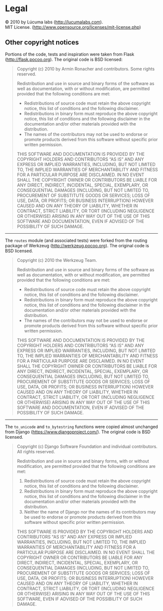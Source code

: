 # Legal

© 2010 by Lúcuma labs (http://lucumalabs.com).  
MIT License. (http://www.opensource.org/licenses/mit-license.php)


## Other copyright notices

Portions of the code, tests and inspiration were taken from Flask (http://flask.pocoo.org).
The original code is BSD licensed:

> Copyright (c) 2010 by Armin Ronacher and contributors. Some rights reserved.
>
> Redistribution and use in source and binary forms of the software as well as documentation, with or without modification, are permitted provided that the following conditions are met:
>
> * Redistributions of source code must retain the above copyright notice, this list of conditions and the following disclaimer.
> * Redistributions in binary form must reproduce the above copyright notice, this list of conditions and the following disclaimer in the documentation and/or other materials provided with the distribution.
> * The names of the contributors may not be used to endorse or promote products derived from this software without specific prior written permission.
>
> THIS SOFTWARE AND DOCUMENTATION IS PROVIDED BY THE COPYRIGHT HOLDERS AND CONTRIBUTORS “AS IS” AND ANY EXPRESS OR IMPLIED WARRANTIES, INCLUDING, BUT NOT LIMITED TO, THE IMPLIED WARRANTIES OF MERCHANTABILITY AND FITNESS FOR A PARTICULAR PURPOSE ARE DISCLAIMED. IN NO EVENT SHALL THE COPYRIGHT OWNER OR CONTRIBUTORS BE LIABLE FOR ANY DIRECT, INDIRECT, INCIDENTAL, SPECIAL, EXEMPLARY, OR CONSEQUENTIAL DAMAGES (INCLUDING, BUT NOT LIMITED TO, PROCUREMENT OF SUBSTITUTE GOODS OR SERVICES; LOSS OF USE, DATA, OR PROFITS; OR BUSINESS INTERRUPTION) HOWEVER CAUSED AND ON ANY THEORY OF LIABILITY, WHETHER IN CONTRACT, STRICT LIABILITY, OR TORT (INCLUDING NEGLIGENCE OR OTHERWISE) ARISING IN ANY WAY OUT OF THE USE OF THIS SOFTWARE AND DOCUMENTATION, EVEN IF ADVISED OF THE POSSIBILITY OF SUCH DAMAGE.

---------------------------------------

The `routes` module (and associated tests) were forked from the routing package of Werkzeug (http://werkzeug.pocoo.org). 
The original code is BSD licensed.

> Copyright (c) 2010 the Werkzeug Team.
>
> Redistribution and use in source and binary forms of the software as well as documentation, with or without modification, are permitted provided that the following conditions are met:
>
> * Redistributions of source code must retain the above copyright notice, this list of conditions and the following disclaimer.
> * Redistributions in binary form must reproduce the above copyright notice, this list of conditions and the following disclaimer in the documentation and/or other materials provided with the distribution.
> * The names of the contributors may not be used to endorse or promote products derived from this software without specific prior written permission.
>
> THIS SOFTWARE AND DOCUMENTATION IS PROVIDED BY THE COPYRIGHT HOLDERS AND CONTRIBUTORS “AS IS” AND ANY EXPRESS OR IMPLIED WARRANTIES, INCLUDING, BUT NOT LIMITED TO, THE IMPLIED WARRANTIES OF MERCHANTABILITY AND FITNESS FOR A PARTICULAR PURPOSE ARE DISCLAIMED. IN NO EVENT SHALL THE COPYRIGHT OWNER OR CONTRIBUTORS BE LIABLE FOR ANY DIRECT, INDIRECT, INCIDENTAL, SPECIAL, EXEMPLARY, OR CONSEQUENTIAL DAMAGES (INCLUDING, BUT NOT LIMITED TO, PROCUREMENT OF SUBSTITUTE GOODS OR SERVICES; LOSS OF USE, DATA, OR PROFITS; OR BUSINESS INTERRUPTION) HOWEVER CAUSED AND ON ANY THEORY OF LIABILITY, WHETHER IN CONTRACT, STRICT LIABILITY, OR TORT (INCLUDING NEGLIGENCE OR OTHERWISE) ARISING IN ANY WAY OUT OF THE USE OF THIS SOFTWARE AND DOCUMENTATION, EVEN IF ADVISED OF THE POSSIBILITY OF SUCH DAMAGE.

---------------------------------------

The `to_unicode` and `to_bytestring` functions were copied almost unchanged from Django (https://www.djangoproject.com/).
The original code is BSD licensed.

> Copyright (c) Django Software Foundation and individual contributors.
All rights reserved.
> 
> Redistribution and use in source and binary forms, with or without modification,
are permitted provided that the following conditions are met:
> 
> 1. Redistributions of source code must retain the above copyright notice, this list of conditions and the following disclaimer.
> 2. Redistributions in binary form must reproduce the above copyright notice, this list of conditions and the following disclaimer in the documentation and/or other materials provided with the distribution.
> 3. Neither the name of Django nor the names of its contributors may be used to endorse or promote products derived from this software without specific prior written permission.
> 
> THIS SOFTWARE IS PROVIDED BY THE COPYRIGHT HOLDERS AND CONTRIBUTORS "AS IS" AND
ANY EXPRESS OR IMPLIED WARRANTIES, INCLUDING, BUT NOT LIMITED TO, THE IMPLIED
WARRANTIES OF MERCHANTABILITY AND FITNESS FOR A PARTICULAR PURPOSE ARE
DISCLAIMED. IN NO EVENT SHALL THE COPYRIGHT OWNER OR CONTRIBUTORS BE LIABLE FOR
ANY DIRECT, INDIRECT, INCIDENTAL, SPECIAL, EXEMPLARY, OR CONSEQUENTIAL DAMAGES
(INCLUDING, BUT NOT LIMITED TO, PROCUREMENT OF SUBSTITUTE GOODS OR SERVICES;
LOSS OF USE, DATA, OR PROFITS; OR BUSINESS INTERRUPTION) HOWEVER CAUSED AND ON
ANY THEORY OF LIABILITY, WHETHER IN CONTRACT, STRICT LIABILITY, OR TORT
(INCLUDING NEGLIGENCE OR OTHERWISE) ARISING IN ANY WAY OUT OF THE USE OF THIS
SOFTWARE, EVEN IF ADVISED OF THE POSSIBILITY OF SUCH DAMAGE.

